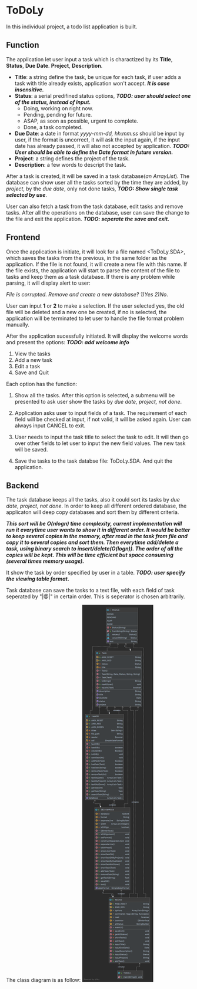 # ToDoLy

In this individual project, a todo list application is built.

## Function

The application let user input a task which is charactized by its **Title**, **Status**, **Due Date**. **Project**, **Description**.

* **Title**: a string define the task, be unique for each task, if user adds a task with title already exists, application won't accept. ***It is case insensitive.***
* **Status**: a serial predifined status options, ***TODO: user should select one of the status, instead of input.***
  * Doing, working on right now.
  * Pending, pending for future.
  * ASAP, as soon as possible, urgent to complete.
  * Done, a task completed.
* **Due Date**: a date in format *yyyy-mm-dd, hh:mm:ss* should be input by user, if the format is uncorrect, it will ask the input again, if the input date has already passed, it will also not accepted by application. ***TODO: User should be able to define the Date format in future version.***
* **Project**: a string defines the project of the task.
* **Description**: a few words to descript the task.

After a task is created, it will be saved in a task database(*an ArrayList*). The database can show user all the tasks sorted by the time they are added, by *project*, by the *due date*, only not done tasks, ***TODO: Show single task selected by use***.

User can also fetch a task from the task database, edit tasks and remove tasks. After all the operations on the database, user can save the change to the file and exit the application. ***TODO: seperate the save and exit.***

## Frontend

Once the application is initiate, it will look for a file named <ToDoLy.SDA>, which saves the tasks from the previous, in the same folder as the application. If the file is not found, it will create a new file with this name. If the file exists, the application will start to parse the content of the file to tasks and keep them as a task database. If there is any problem while parsing, it will display alert to user:

*File is corrupted. Remove and create a new database? 1)Yes 2)No*.

User can input **1** or **2** to make a selection. If the user selected yes, the old file will be deleted and a new one be created, if no is selected, the application will be terminated to let user to handle the file format problem manually.

After the application sucessfully initiated. It will display the welcome words and present the options:  ***TODO: add welcome info***

1. View the tasks
2. Add a new task
3. Edit a task
4. Save and Quit

Each option has the function:

1. Show all the tasks. After this option is selected, a submenu will be presented to ask user show the tasks by *due date, project, not done*.

2. Application asks user to input fields of a task. The requirement of each field will be checked at input, if not valid, it will be asked again. User can always input CANCEL to exit.

3. User needs to input the task title to select the task to edit. It will then go over other fields to let user to input the new field values. The new task will be saved.

4. Save the tasks to the task databse file: ToDoLy.SDA. And quit the application.

## Backend

The task database keeps all the tasks, also it could sort its tasks by *due date*, *project*, *not done*. In order to keep all different ordered database, the applicaton will deep copy databases and sort them by different criteria.

***This sort will be O(nlogn) time complexity, current implementation will run it everytime user wants to show it in different order. It would be better to keep several copies in the memory, after read in the task from file and copy it to several copies and sort them. Then everytime add/delete a task, using binary search to insert/delete(O(logn)). The order of all the copies will be kept. This will be time efficient but space consuming (several times memory usage).***

It show the task by order specified by user in a table. ***TODO: user specify the viewing table format.***

Task database can save the tasks to a text file, with each field of task seperated by "|@|" in certain order. This is seperator is chosen arbitrarily.

The class diagram is as follow:
![Class Diagram](https://github.com/shach934/individual_project/blob/main/Package%20individual_project.png?raw=true)
